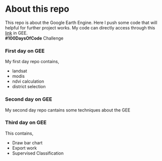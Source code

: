# About this repo
This repo is about the Google Earth Engine. Here I push some code that will helpful for further project works. 
My code can directly access through this [link](https://code.earthengine.google.com/?accept_repo=users/teksondada/FirstRepo) in GEE.
<br> __#100DaysOfCode__ Challenge

### First day on GEE
My first day repo contains, 
* landsat
* modis
* ndvi calculation
* district selection

### Second day on GEE
My second day repo cantains some techniques about the GEE

### Third day on GEE
This contains, 
* Draw bar chart
* Export work
* Supervised Classification